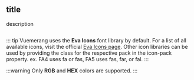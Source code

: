 <box>

## title

description

<vuecode md>
<div slot="demo">

</div>
<div slot="code">

```html

```

</div>
</vuecode>
</box>


::: tip
Vuemerang uses the **Eva Icons** font library by default. For a list of all available icons, visit the official [Eva Icons page](https://akveo.github.io/eva-icons/). Other icon libraries can be used by providing the class for the respective pack in the icon-pack property. ex. FA4 uses fa or fas, FA5 uses fas, far, or fal.
:::

:::warning
  Only **RGB** and **HEX** colors are supported.
:::
